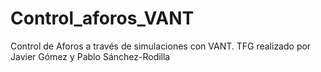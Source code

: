 # Control_aforos_VANT
Control de Aforos a través de simulaciones con VANT. TFG realizado por Javier Gómez y Pablo Sánchez-Rodilla

